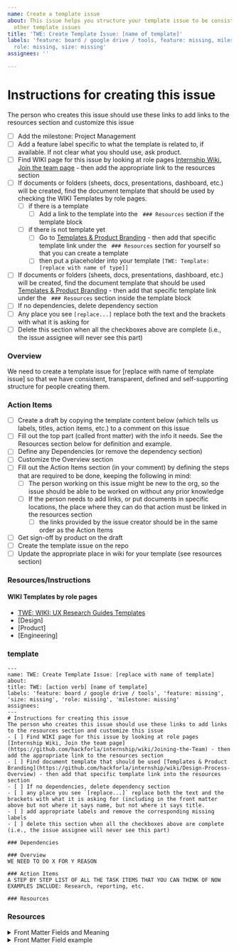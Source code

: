 ```yaml
---
name: Create a template issue
about: This issue helps you structure your template issue to be consistent with our
  other template issues
title: 'TWE: Create Template Issue: [name of template]'
labels: 'feature: board / google drive / tools, feature: missing, milestone: missing,
  role: missing, size: missing'
assignees: ''

---
```


# Instructions for creating this issue
The person who creates this issue should use these links to add links to the resources section and customize this issue
- [ ] Add the milestone: Project Management
- [ ] Add a feature label specific to what the template is related to, if available.  If not clear what you should use, ask product.
- [ ] Find WIKI page for this issue by looking at role pages [Internship Wiki, Join the team page](https://github.com/hackforla/internship/wiki/Joining-the-Team) - then add the appropriate link to the resources section
- [ ] If documents or folders (sheets, docs, presentations, dashboard, etc.) will be created, find the document template that should be used by checking the WIKI Templates by role pages.  
  - [ ] if there is a template
     - [ ] Add a link to the template into the ` ### Resources`  section if the template block
  - [ ] if there is not template yet
     - [ ] Go to [Templates & Product Branding](https://github.com/hackforla/internship/wiki/Design-Process-Overview) - then add that specific template link under the ` ### Resources`  section for yourself so that you can create a template
    - [ ] then put a placeholder into your template `[TWE: Template: [replace with name of type]]`
- [ ] If documents or folders (sheets, docs, presentations, dashboard, etc.) will be created, find the document template that should be used [Templates & Product Branding](https://github.com/hackforla/internship/wiki/Design-Process-Overview) - then add that specific template link under the ` ### Resources`  section inside the template block
- [ ] If no dependencies, delete dependency section
- [ ] Any place you see `[replace...]` replace both the text and the brackets with what it is asking for
- [ ] Delete this section when all the checkboxes above are complete (i.e., the issue assignee will never see this part)

### Overview
We need to create a template issue for [replace with name of template issue] so that we have consistent, transparent, defined and self-supporting structure for people creating them.

### Action Items
- [ ] Create a draft by copying the template content below (which tells us labels, titles, action items, etc.) to a comment on this issue
- [ ] Fill out the top part (called front matter) with the info it needs.  See the Resources section below for definition and example.
- [ ] Define any Dependencies (or remove the dependency section)
- [ ] Customize the Overview section
- [ ] Fill out the Action Items section (in your comment) by defining the steps that are required to be done, keeping the following in mind:
   - [ ] The person working on this issue might be new to the org, so the issue should be able to be worked on without any prior knowledge
   - [ ] If the person needs to add links, or put documents in specific locations, the place where they can do that action must be linked in the resources section
      - [ ] the links provided by the issue creator should be in the same order as the Action Items 
- [ ] Get sign-off by product on the draft
- [ ] Create the template issue on the repo
- [ ] Update the appropriate place in wiki for your template (see resources section)

### Resources/Instructions
#### WIKI Templates by role pages
- [TWE: WIKI: UX Research Guides Templates](https://github.com/hackforla/internship/wiki/UX-Research-Guides-Templates) 
- [Design]
- [Product]
- [Engineering]

### template
```
---
name: TWE: Create Template Issue: [replace with name of template]
about: 
title: TWE: [action verb] [name of template]
labels: 'feature: board / google drive / tools', 'feature: missing', 'size: missing', 'role: missing', 'milestone: missing'
assignees: 
---
# Instructions for creating this issue
The person who creates this issue should use these links to add links to the resources section and customize this issue
- [ ] Find WIKI page for this issue by looking at role pages [Internship Wiki, Join the team page](https://github.com/hackforla/internship/wiki/Joining-the-Team) - then add the appropriate link to the resources section
- [ ] Find document template that should be used [Templates & Product Branding](https://github.com/hackforla/internship/wiki/Design-Process-Overview) - then add that specific template link into the resources section
- [ ] If no dependencies, delete dependency section
- [ ] any place you see `[replace...]` replace both the text and the brackets with what it is asking for (including in the front matter above but not where it says name, but not where it says title.
- [ ] add appropriate labels and remove the corresponding missing labels
- [ ] delete this section when all the checkboxes above are complete (i.e., the issue assignee will never see this part)

### Dependencies

### Overview
WE NEED TO DO X FOR Y REASON

### Action Items
A STEP BY STEP LIST OF ALL THE TASK ITEMS THAT YOU CAN THINK OF NOW EXAMPLES INCLUDE: Research, reporting, etc.

### Resources
```
### Resources
<details>
<summary>Front Matter Fields and Meaning</summary>

- name: (name that appear on the new issue tab)
- about: (is the description that appears next to the issue template on the new issue tab
- title: (the title that appears when the issue is created.  User then customizes this title for their issue)
- labels: (choose the labels that will be the same each time, and choose missing labels for the ones that depend on content)
- assignees: 
</details>

<details>
<summary>Front Matter Field example</summary>

- name: 'Research: Roadmap'
- about: The start of a new roadmap
- title: 'TWE: Research Roadmap [name of type]'
- labels: 'feature: research, feature: roadmap, milestone: missing, role: UI/UX research,
-   size: 0.50pt'
- assignees: ''
</details>
